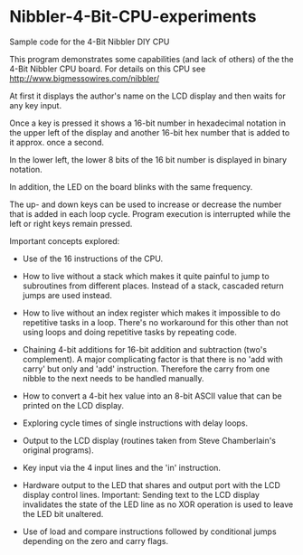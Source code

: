 # Nibbler-4-Bit-CPU-experiments
Sample code for the 4-Bit Nibbler DIY CPU

This program demonstrates some capabilities (and lack of others) of the the 4-Bit Nibbler CPU board. For details on this CPU see http://www.bigmessowires.com/nibbler/

At first it displays the author's name on the LCD display and then waits for any key input. 

Once a key is pressed it shows a 16-bit number in hexadecimal notation in the upper  left of the display and another 16-bit hex number that is added to it approx. once a second.
 
In the lower left, the lower 8 bits of the 16 bit number is displayed in  binary notation.
 
In addition, the LED on the board blinks with the same frequency.

The up- and down keys can be used to increase or decrease the number that is added  in each loop cycle. Program execution is interrupted while the left or right keys remain pressed.

Important concepts explored:

* Use of the 16 instructions of the CPU.

* How to live without a stack which makes it quite painful to jump to subroutines from different places. Instead of a stack, cascaded return jumps are used instead.

* How to live without an index register which makes it impossible to do repetitive tasks in a loop. There's no workaround for this other than not using loops and doing repetitive tasks by repeating code.
 
* Chaining 4-bit additions for 16-bit addition and subtraction (two's complement). A major complicating factor is that there
 is no 'add with carry' but only and 'add' instruction. Therefore the carry from one nibble to the next needs to be handled manually.
 
* How to convert a 4-bit hex value into an 8-bit ASCII value that can be printed on the LCD display.

* Exploring cycle times of single instructions with delay loops.

* Output to the LCD display (routines taken from Steve Chamberlain's original programs).

* Key input via the 4 input lines and the 'in' instruction.

* Hardware output to the LED that shares and output port with the LCD display control lines. Important: Sending text to the LCD display invalidates the state of the LED line as no XOR operation is used to leave the LED bit unaltered.

* Use of load and compare instructions followed by conditional jumps depending on the zero and carry flags.

